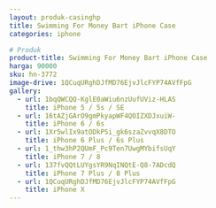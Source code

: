 ```yaml
---
layout: produk-casinghp
title: Swimming For Money Bart iPhone Case
categories: iphone

# Produk
product-title: Swimming For Money Bart iPhone Case
harga: 90000
sku: hn-3772
image-drive: 1QCuqURghDJfMD76EjvJlcFYP74AVfFpG
gallery:
  - url: 1bqQWCQQ-KglE0aWiu6nzUufUViz-HLAS
    title: iPhone 5 / 5s / SE
  - url: 16tAZjGArO9gmPkyapWF4QOIZXDJxuiW-
    title: iPhone 6 / 6s
  - url: 1Xr5wlIx9atODkPSi_gk6szaZvvqX8DTO
    title: iPhone 6 Plus / 6s Plus
  - url: 1_thw3hP2QUmF_Pc9Ten7UwgMYbifsUqY
    title: iPhone 7 / 8
  - url: 137fvQQtLUYgsYR9NqINQtE-Q8-7ADcdQ
    title: iPhone 7 Plus / 8 Plus
  - url: 1QCuqURghDJfMD76EjvJlcFYP74AVfFpG
    title: iPhone X
---
```


